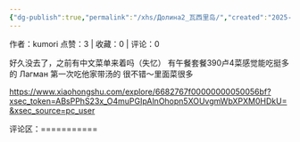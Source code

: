 ```yaml
---
{"dg-publish":true,"permalink":"/xhs/Долина2_瓦西里岛/","created":"2025-03-17T23:06:58.369+08:00","updated":"2025-03-17T23:06:58.370+08:00"}
---
```


作者：kumori
点赞：3   |   收藏：0   |   评论：0

好久没去了，之前有中文菜单来着吗（失忆）
有午餐套餐390卢4菜感觉能吃挺多的
Лагман 第一次吃他家带汤的 很不错～里面菜很多

https://www.xiaohongshu.com/explore/6682767f00000000050056bf?xsec_token=ABsPPhS23x_O4muPGIpAlnOhopn5XOUvgmWbXPXM0HDkU=&xsec_source=pc_user

评论区：===========


